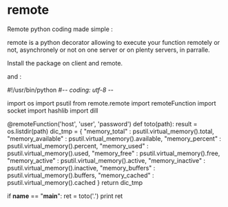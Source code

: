 # remote
Remote python coding made simple :

remote is a python decorator allowing to execute your function remotely or not, asynchronely or not on one server or  on plenty servers, in parralle.


Install the package on client and remote.

and :

#!/usr/bin/python
#-*- coding: utf-8 -*-


import os
import psutil
from remote.remote import remoteFunction
import socket
import hashlib
import dill



@remoteFunction('host', 'user', 'password')
def toto(path):
    result = os.listdir(path)
    dic_tmp = {
            "memory_total"   : psutil.virtual_memory().total,
            "memory_available" : psutil.virtual_memory().available,
            "memory_percent" : psutil.virtual_memory().percent,
            "memory_used" : psutil.virtual_memory().used,
            "memory_free" : psutil.virtual_memory().free,
            "memory_active" : psutil.virtual_memory().active,
            "memory_inactive" : psutil.virtual_memory().inactive,
            "memory_buffers" : psutil.virtual_memory().buffers,
            "memory_cached" : psutil.virtual_memory().cached
            }
    return dic_tmp



if __name__ == "__main__":
    ret = toto('.')
    print ret
